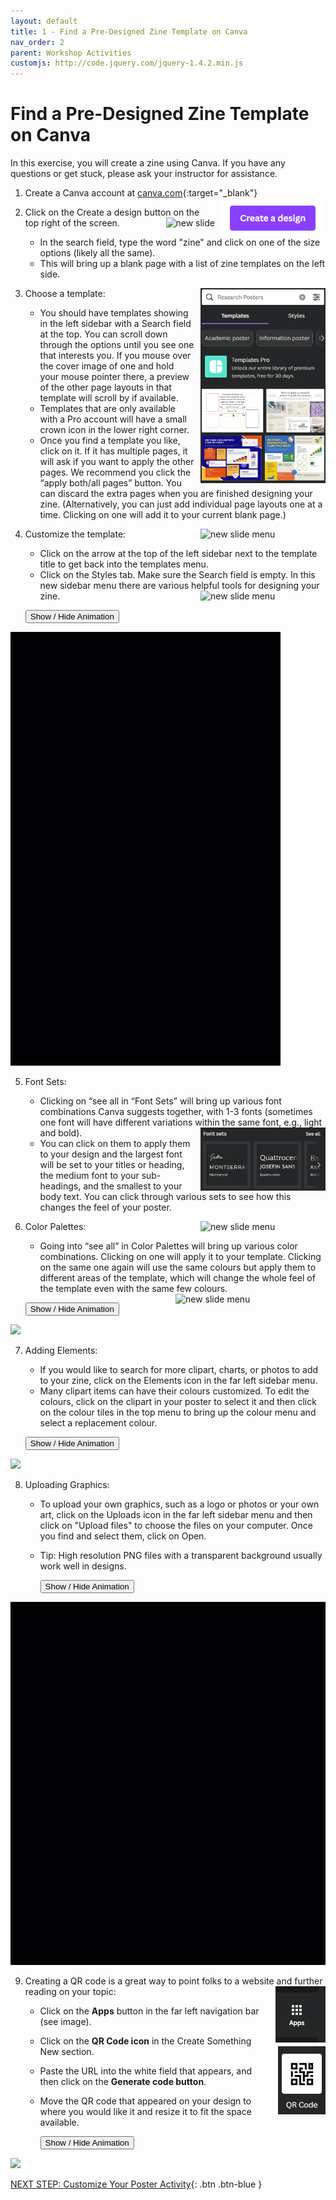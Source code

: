 ```yaml
---
layout: default
title: 1 - Find a Pre-Designed Zine Template on Canva
nav_order: 2
parent: Workshop Activities
customjs: http://code.jquery.com/jquery-1.4.2.min.js
---
```


# Find a Pre-Designed Zine Template on Canva

In this exercise, you will create a zine using Canva. If you have any questions or get stuck, please ask your instructor for assistance. 

1.  Create a Canva account at 
[canva.com](https://ww.canva.com/){:target="_blank"}  <img src="images/01.png" alt="new slide" style="float:right;margin-left:10px;">
2.  Click on the Create a design button on the top right of the screen.  <img src="images/02.png" alt="new slide" style="float:right;margin-left:10px;">
    - In the search field, type the word "zine" and click on one of the size options (likely all the same). 
    - This will bring up a blank page with a list of zine templates on the left side.
3. Choose a template: <img src="images/04.png" alt="new slide" style="float:right;width:200px;margin-left:10px;">
   - You should have templates showing in the left sidebar with a Search field at the top. You can scroll down through the options until you see one that interests you. If you mouse over the cover image of one and hold your mouse pointer there, a preview of the other page layouts in that template will scroll by if available. 
   - Templates that are only available with a Pro account will have a small crown icon in the lower right corner. 
    - Once you find a template you like, click on it. If it has multiple pages, it will ask if you want to apply the other pages. We recommend you click the “apply both/all pages” button. You can discard the extra pages when you are finished designing your zine. (Alternatively, you can just add individual page layouts one at a time. Clicking on one will add it to your current blank page.)

4.  Customize the template: <img src="images/06.png" alt="new slide menu" style="float:right;width:200px;margin-left:10px;">
    -   Click on the arrow at the top of the left sidebar next to the template title to get back into the templates menu. 
    -   Click on the Styles tab. Make sure the Search field is empty. In this new sidebar menu there are various helpful tools for designing your zine. <img src="images/07.png" alt="new slide menu" style="float:right;width:200px;margin-left:10px;">
    
      <button onclick="toggle('gif1')">Show / Hide Animation </button>
<div id="gif1">
      <img src="images/canva-pp1.gif">
      </div>
      
5.  Font Sets:
    -   Clicking on “see all in “Font Sets” will bring up various font combinations Canva suggests together,  with 1-3 fonts (sometimes one font will have different variations within the same font, e.g., light and bold). <img src="images/08.png" alt="new slide menu" style="float:right;width:200px;margin-left:10px;">
    -   You can click on them to apply them to your design and the largest font will be set to your titles or heading, the medium font to your sub-headings, and the smallest to your body text. You can click through various sets to see how this changes the feel of your poster.
  
6.  Color Palettes:<img src="images/09.png" alt="new slide menu" style="float:right;width:200px;margin-left:10px;">
    -   Going into “see all” in Color Palettes will bring up various color combinations. Clicking on one will apply it to your template. Clicking on the same one again will use the same colours but apply them to different areas of the template, which will change the whole feel of the template even with the same few colours. <img src="images/26.png" alt="new slide menu" style="float:right;width:240px;margin-left:10px;">

      <button onclick="toggle('gif2')">Show / Hide Animation </button>
<div id="gif2">
      <img src="images/canva-pp2.gif">
      </div>

<script>  
    function toggle(input) {
        var x = document.getElementById(input);
        if (x.style.display === "none") {
            x.style.display = "block";
        } else {
            x.style.display = "none";
        }
    }
</script>
7.  Adding Elements:
    -   If you would like to search for more clipart, charts, or photos to add to your zine, click on the Elements icon in the far left sidebar menu.
    -   Many clipart items can have their colours customized. To edit the colours, click on the clipart in your poster to select it and then click on the colour tiles in the top menu to bring up the colour menu and select a replacement colour. 

      <button onclick="toggle('gif4')">Show / Hide Animation </button>
<div id="gif4">
      <img src="images/canva-pp4.gif">
      </div>
      
8.  Uploading Graphics: 
    -   To upload your own graphics, such as a logo or photos or your own art, click on the Uploads icon in the far left sidebar menu and then click on "Upload files" to choose the files on your computer. Once you find and select them, click on Open.
    -   Tip: High resolution PNG files with a transparent background usually work well in designs.

        <button onclick="toggle('gif5')">Show / Hide Animation </button>
<div id="gif5">
      <img src="images/canva-pp5.gif">
      </div>
      
9.  Creating a QR code is a great way to point folks to a website and further reading on your topic:<img src="images/21.png" alt="new slide menu" style="float:right;margin-left:10px;">
    -   Click on the **Apps** button in the far left navigation bar (see image).
    -   Click on the **QR Code icon** in the Create Something New section. <img src="images/22.png" alt="new slide menu" style="float:right;margin-left:10px;">
    -   Paste the URL into the white field that appears, and then click on the **Generate code button**.
    -   Move the QR code that appeared on your design to where you would like it and resize it to fit the space available.

        <button onclick="toggle('gif6')">Show / Hide Animation </button>
<div id="gif6">
      <img src="images/canva-pp6.gif">
      </div>
      
<script>  
    function toggle(input) {
        var x = document.getElementById(input);
        if (x.style.display === "none") {
            x.style.display = "block";
        } else {
            x.style.display = "none";
        }
    }
</script>


[NEXT STEP: Customize Your Poster Activity](act-2.html){: .btn .btn-blue }
